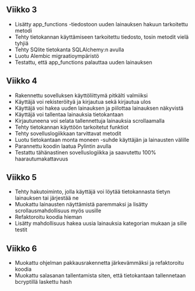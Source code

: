 ## Viikko 3

- Lisätty app_functions -tiedostoon uuden lainauksen hakuun tarkoitettu metodi
- Tehty tietokannan käyttämiseen tarkoitettu tiedosto, tosin metodit vielä tyhjiä
- Tehty SQlite tietokanta SQLAlchemy:n avulla
- Luotu Alembic migraatioympäristö
- Testattu, että app_functions palauttaa uuden lainauksen

## Viikko 4

- Rakennettu sovelluksen käyttöliittymä pitkälti valmiiksi
- Käyttäjä voi rekisteröityä ja kirjautua sekä kirjautua ulos
- Käyttäjä voi hakea uuden lainauksen ja piilottaa lainauksen näkyvistä
- Käyttäjä voi tallentaa lainauksia tietokantaan
- Kirjautuneena voi selata tallennettuja lainauksia scrollaamalla
- Tehty tietokannan käyttöön tarkoitetut funktiot
- Tehty sovelluslogiikkaan tarvittavat metodit
- Luotu tietokantaan monta moneen -suhde käyttäjän ja lainausten välille
- Parannettu koodin laatua Pylintin avulla
- Testattu tähänastinen sovelluslogiikka ja saavutettu 100% haarautumakattavuus


## Viikko 5

- Tehty hakutoiminto, jolla käyttäjä voi löytää tietokannasta tietyn lainauksen tai järjestää ne
- Muokattu lainausten näyttämistä paremmaksi ja lisätty scrollausmahdollisuus myös uusille
- Refaktoroitu koodia hieman
- Lisätty mahdollisuus hakea uusia lainauksia kategorian mukaan ja sille testit

## Viikko 6

- Muokattu ohjelman pakkausrakennetta järkevämmäksi ja refaktoroitu koodia
- Muokattu salasanan tallentamista siten, että tietokantaan tallennetaan bcryptillä laskettu hash
